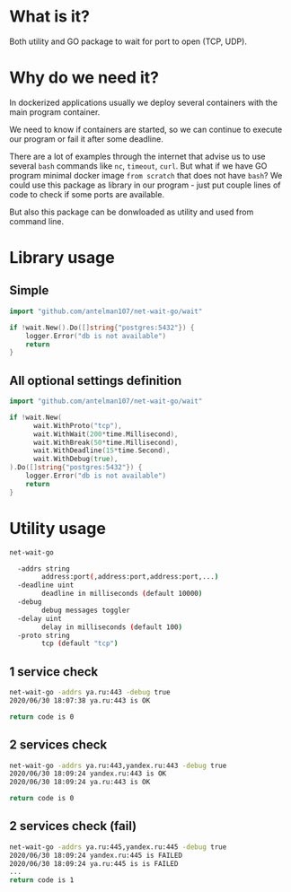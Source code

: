 # What is it?
Both utility and GO package to wait for port to open (TCP, UDP).

# Why do we need it?

In dockerized applications usually we deploy 
several containers with the main program container.

We need to know if containers are started, so we
can continue to execute our program or fail it after some deadline.

There are a lot of examples through the internet 
that advise us to use several `bash` commands like `nc`, `timeout`, `curl`. But what if we have GO program minimal docker image `from scratch` that does not have `bash`? We could use this package as library in our program - just put couple lines of code to check if some ports are available.

But also this package can be donwloaded as utility and used from command line.

# Library usage

## Simple
```GO
import "github.com/antelman107/net-wait-go/wait"

if !wait.New().Do([]string{"postgres:5432"}) {
    logger.Error("db is not available")
    return
}
```

## All optional settings definition
```GO
import "github.com/antelman107/net-wait-go/wait"

if !wait.New(
      wait.WithProto("tcp"),
      wait.WithWait(200*time.Millisecond),
      wait.WithBreak(50*time.Millisecond),
      wait.WithDeadline(15*time.Second),
      wait.WithDebug(true),
).Do([]string{"postgres:5432"}) {
    logger.Error("db is not available")
    return
}
```

# Utility usage

```bash
net-wait-go

  -addrs string
        address:port(,address:port,address:port,...)
  -deadline uint
        deadline in milliseconds (default 10000)
  -debug
        debug messages toggler
  -delay uint
        delay in milliseconds (default 100)
  -proto string
        tcp (default "tcp")
```

## 1 service check
```bash
net-wait-go -addrs ya.ru:443 -debug true
2020/06/30 18:07:38 ya.ru:443 is OK

return code is 0
```

## 2 services check
```bash
net-wait-go -addrs ya.ru:443,yandex.ru:443 -debug true
2020/06/30 18:09:24 yandex.ru:443 is OK
2020/06/30 18:09:24 ya.ru:443 is OK

return code is 0
```

## 2 services check (fail)
```bash
net-wait-go -addrs ya.ru:445,yandex.ru:445 -debug true
2020/06/30 18:09:24 yandex.ru:445 is FAILED
2020/06/30 18:09:24 ya.ru:445 is is FAILED
...
return code is 1
```


